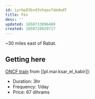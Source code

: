 ```yaml
---
id: iyrbp83bvd3vhqasfabdwdf
title: Fes
desc: ''
updated: 1650733896469
created: 1650728020717
---
```


~30 miles east of Rabat.

## Getting here
[ONCF train](https://www.oncf-voyages.ma/resultats-disponibilites) from [[pl.mar.ksar_el_kabir]]:
* Duration: 3hr
* Frequency: 1/day
* Price: 67 dihrams

